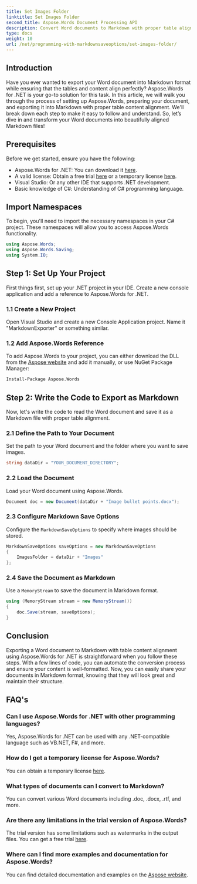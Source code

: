 ```yaml
---
title: Set Images Folder
linktitle: Set Images Folder
second_title: Aspose.Words Document Processing API
description: Convert Word documents to Markdown with proper table alignment using Aspose.Words for .NET. Follow our detailed guide for perfect results.
type: docs
weight: 10
url: /net/programming-with-markdownsaveoptions/set-images-folder/
---
```

## Introduction

Have you ever wanted to export your Word document into Markdown format while ensuring that the tables and content align perfectly? Aspose.Words for .NET is your go-to solution for this task. In this article, we will walk you through the process of setting up Aspose.Words, preparing your document, and exporting it into Markdown with proper table content alignment. We'll break down each step to make it easy to follow and understand. So, let’s dive in and transform your Word documents into beautifully aligned Markdown files!

## Prerequisites

Before we get started, ensure you have the following:

- Aspose.Words for .NET: You can download it [here](https://releases.aspose.com/words/net/).
- A valid license: Obtain a free trial [here](https://releases.aspose.com/) or a temporary license [here](https://purchase.aspose.com/temporary-license/).
- Visual Studio: Or any other IDE that supports .NET development.
- Basic knowledge of C#: Understanding of C# programming language.

## Import Namespaces

To begin, you'll need to import the necessary namespaces in your C# project. These namespaces will allow you to access Aspose.Words functionality.

```csharp
using Aspose.Words;
using Aspose.Words.Saving;
using System.IO;
```

## Step 1: Set Up Your Project

First things first, set up your .NET project in your IDE. Create a new console application and add a reference to Aspose.Words for .NET.

### 1.1 Create a New Project

Open Visual Studio and create a new Console Application project. Name it "MarkdownExporter" or something similar.

### 1.2 Add Aspose.Words Reference

To add Aspose.Words to your project, you can either download the DLL from the [Aspose website](https://releases.aspose.com/words/net/) and add it manually, or use NuGet Package Manager:

```bash
Install-Package Aspose.Words
```

## Step 2: Write the Code to Export as Markdown

Now, let's write the code to read the Word document and save it as a Markdown file with proper table alignment.

### 2.1 Define the Path to Your Document

Set the path to your Word document and the folder where you want to save images.

```csharp
string dataDir = "YOUR_DOCUMENT_DIRECTORY";
```

### 2.2 Load the Document

Load your Word document using Aspose.Words.

```csharp
Document doc = new Document(dataDir + "Image bullet points.docx");
```

### 2.3 Configure Markdown Save Options

Configure the `MarkdownSaveOptions` to specify where images should be stored.

```csharp
MarkdownSaveOptions saveOptions = new MarkdownSaveOptions
{
    ImagesFolder = dataDir + "Images"
};
```

### 2.4 Save the Document as Markdown

Use a `MemoryStream` to save the document in Markdown format.

```csharp
using (MemoryStream stream = new MemoryStream())
{
    doc.Save(stream, saveOptions);
}
```

## Conclusion

Exporting a Word document to Markdown with table content alignment using Aspose.Words for .NET is straightforward when you follow these steps. With a few lines of code, you can automate the conversion process and ensure your content is well-formatted. Now, you can easily share your documents in Markdown format, knowing that they will look great and maintain their structure.

## FAQ's

### Can I use Aspose.Words for .NET with other programming languages?

Yes, Aspose.Words for .NET can be used with any .NET-compatible language such as VB.NET, F#, and more.

### How do I get a temporary license for Aspose.Words?

You can obtain a temporary license [here](https://purchase.aspose.com/temporary-license/).

### What types of documents can I convert to Markdown?

You can convert various Word documents including .doc, .docx, .rtf, and more.

### Are there any limitations in the trial version of Aspose.Words?

The trial version has some limitations such as watermarks in the output files. You can get a free trial [here](https://releases.aspose.com/).

### Where can I find more examples and documentation for Aspose.Words?

You can find detailed documentation and examples on the [Aspose website](https://reference.aspose.com/words/net/).

